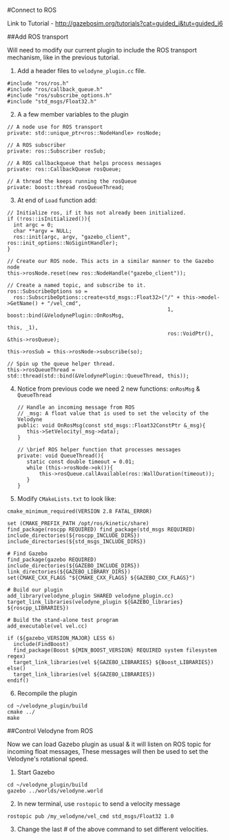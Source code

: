 #Connect to ROS

Link to Tutorial - http://gazebosim.org/tutorials?cat=guided_i&tut=guided_i6

##Add ROS transport

Will need to modify our current plugin to include the ROS transport mechanism, like in the previous tutorial.

1. Add a header files to `velodyne_plugin.cc` file.

  ```
  #include "ros/ros.h"
  #include "ros/callback_queue.h"
  #include "ros/subscribe_options.h"
  #include "std_msgs/Float32.h"
  ```
2. A a few member variables to the plugin

  ```
  // A node use for ROS transport
  private: std::unique_ptr<ros::NodeHandle> rosNode;
  
  // A ROS subscriber
  private: ros::Subscriber rosSub;
  
  // A ROS callbackqueue that helps process messages
  private: ros::CallbackQueue rosQueue;
  
  // A thread the keeps running the rosQueue
  private: boost::thread rosQueueThread;
  ```
3. At end of `Load` function add:

  ```
  // Initialize ros, if it has not already been initialized.
  if (!ros::isInitialized()){
    int argc = 0;
    char **argv = NULL;
    ros::init(argc, argv, "gazebo_client", ros::init_options::NoSigintHandler);
  }

  // Create our ROS node. This acts in a similar manner to the Gazebo node
  this->rosNode.reset(new ros::NodeHandle("gazebo_client"));

  // Create a named topic, and subscribe to it.
  ros::SubscribeOptions so = 
    ros::SubscribeOptions::create<std_msgs::Float32>("/" + this->model->GetName() + "/vel_cmd",
                                                      1, boost::bind(&VelodynePlugin::OnRosMsg, 
                                                                      this, _1), 
                                                      ros::VoidPtr(), &this->rosQueue);
  
  this->rosSub = this->rosNode->subscribe(so);

  // Spin up the queue helper thread.
  this->rosQueueThread = std::thread(std::bind(&VelodynePlugin::QueueThread, this));
  ```
4. Notice from previous code we need 2 new functions: `onRosMsg` & `QueueThread`

   ```
   // Handle an incoming message from ROS
   // _msg: A float value that is used to set the velocity of the Velodyne
   public: void OnRosMsg(const std_msgs::Float32ConstPtr &_msg){
      this->SetVelocity(_msg->data);
   }

   // \brief ROS helper function that processes messages
   private: void QueueThread(){
      static const double timeout = 0.01;
      while (this->rosNode->ok()){
          this->rosQueue.callAvailable(ros::WallDuration(timeout));
      }
   }
   ```
5. Modify `CMakeLists.txt` to look like:
  
  ```
  cmake_minimum_required(VERSION 2.8 FATAL_ERROR) 
  
  set (CMAKE_PREFIX_PATH /opt/ros/kinetic/share) 
  find_package(roscpp REQUIRED) find_package(std_msgs REQUIRED) 
  include_directories(${roscpp_INCLUDE_DIRS}) 
  include_directories(${std_msgs_INCLUDE_DIRS})

  # Find Gazebo
  find_package(gazebo REQUIRED)
  include_directories(${GAZEBO_INCLUDE_DIRS})
  link_directories(${GAZEBO_LIBRARY_DIRS})
  set(CMAKE_CXX_FLAGS "${CMAKE_CXX_FLAGS} ${GAZEBO_CXX_FLAGS}")

  # Build our plugin
  add_library(velodyne_plugin SHARED velodyne_plugin.cc)
  target_link_libraries(velodyne_plugin ${GAZEBO_libraries} ${roscpp_LIBRARIES})

  # Build the stand-alone test program
  add_executable(vel vel.cc)

  if (${gazebo_VERSION_MAJOR} LESS 6)
    include(FindBoost)
    find_package(Boost ${MIN_BOOST_VERSION} REQUIRED system filesystem regex)
    target_link_libraries(vel ${GAZEBO_LIBRARIES} ${Boost_LIBRARIES})
  else()
    target_link_libraries(vel ${GAZEBO_LIBRARIES})
  endif()
  ```
6. Recompile the plugin
  
  ```
  cd ~/velodyne_plugin/build
  cmake ../
  make
  ```

##Control Velodyne from ROS

Now we can load Gazebo plugin as usual & it will listen on ROS topic for incoming float messages,
These messages  will then be used to set the Velodyne's rotational speed.

1. Start Gazebo

  ```
  cd ~/velodyne_plugin/build
  gazebo ../worlds/velodyne.world
  ```
2. In new terminal, use `rostopic` to send a velocity message

  ```
  rostopic pub /my_velodyne/vel_cmd std_msgs/Float32 1.0
  ```
3. Change the last # of the above command to set different velocities.



